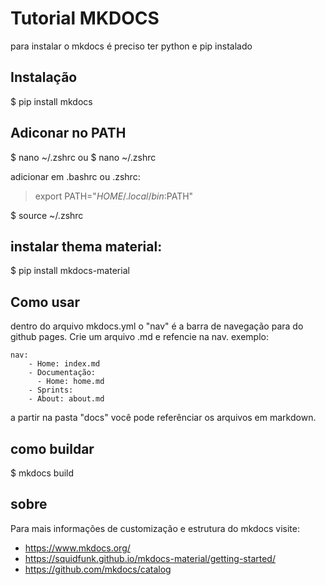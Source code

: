# Tutorial MKDOCS

para instalar o mkdocs é preciso ter python e pip instalado

## Instalação

$ pip install mkdocs

## Adiconar no PATH

$ nano ~/.zshrc ou $ nano ~/.zshrc 

adicionar em .bashrc ou .zshrc:

> export PATH="$HOME/.local/bin:$PATH"

$ source ~/.zshrc

## instalar thema material:

$ pip install mkdocs-material

## Como usar

dentro do arquivo mkdocs.yml o "nav" é a barra de navegação para do github pages. Crie um arquivo .md e refencie na nav. exemplo:

~~~
nav:
    - Home: index.md
    - Documentação:
      - Home: home.md
    - Sprints:
    - About: about.md
~~~

a partir na pasta "docs" você pode referênciar os arquivos em markdown.

## como buildar

$ mkdocs build

## sobre

Para mais informações de customização e estrutura do mkdocs visite:

- https://www.mkdocs.org/
- https://squidfunk.github.io/mkdocs-material/getting-started/
- https://github.com/mkdocs/catalog
